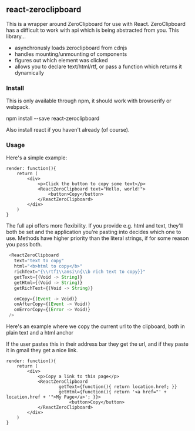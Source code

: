 
## react-zeroclipboard

This is a wrapper around ZeroClipboard for use with React.  ZeroClipboard has a difficult to work with api
which is being abstracted from you.  This library...

*   asynchronusly loads zeroclipboard from cdnjs
*   handles mounting/unmounting of components
*   figures out which element was clicked
*   allows you to declare text/html/rtf, or pass a function which returns it dynamically

### Install

This is only available through npm, it should work with browserify or webpack.  

   npm install --save react-zeroclipboard

Also install react if you haven't already (of course).

### Usage

Here's a simple example:

    render: function(){
        return (
            <div>
                <p>Click the button to copy some text</p>
                <ReactZeroClipboard text="Hello, world!">
                    <button>Copy</button>
                </ReactZeroClipboard>
            </div>
        )
    }


The full api offers more flexibility.  If you provide e.g. html and text, they'll both be set and
the application you're pasting into decides which one to use.  Methods have higher priority than
the literal strings, if for some reason you pass both.

```js
 <ReactZeroClipboard 
   text="text to copy"
   html="<b>html to copy</b>"
   richText="{\\rtf1\\ansi\n{\\b rich text to copy}}"
   getText={(Void -> String)}
   getHtml={(Void -> String)}
   getRichText={(Void -> String)}

   onCopy={(Event -> Void)}
   onAfterCopy={(Event -> Void)}
   onErrorCopy={(Error -> Void)}
 />
```

Here's an example where we copy the current url to the clipboard, both in plain text and a html anchor

If the user pastes this in their address bar they get the url, and if they paste it in gmail they get a nice link.

    render: function(){
        return (
            <div>
                <p>Copy a link to this page</p>
                <ReactZeroClipboard 
                        getText={function(){ return location.href; }}
                        getHtml={function(){ return '<a href="' + location.href + '">My Page</a>'; }}>
                            <button>Copy</button>
                </ReactZeroClipboard>
            </div>
        )
    }
    
